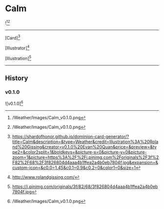 # Calm

![^v0.1.0][^v0.1.0]

---

[Card][^Card]

[Illustrator][^Illustrator]

[Illustration][^Illustration]

---

## History

### v0.1.0

![v0.1.0][^v0.1.0]

[^v0.1.0]: /Weather/Images/Calm_v0.1.0.png
[^Card]: https://shardofhonor.github.io/dominion-card-generator/?title=Calm&description=&type=Weather&credit=Illustration%3A%20Roland%20Gissing&creator=v0.1.0%20Evan%20Quan&price=&preview=&type2=&color2split=1&boldkeys=&picture-x=0&picture-y=0&picture-zoom=1&picture=https%3A%2F%2Fi.pinimg.com%2Foriginals%2F3f%2F82%2F68%2F3f826804d4aaa4b1ffea2a4b0eb7804f.jpg&expansion=&custom-icon=&c0.0=1.45&c0.1=0.9&c0.2=0&color1=0&size=1
[^Illustrator]: http://www.rolandgissing.com/
[^Illustration]: https://i.pinimg.com/originals/3f/82/68/3f826804d4aaa4b1ffea2a4b0eb7804f.jpg
